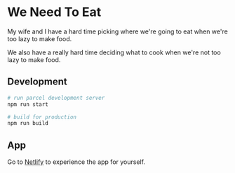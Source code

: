 # We Need To Eat

My wife and I have a hard time picking where we're going to eat when we're too lazy to make food.

We also have a really hard time deciding what to cook when we're not too lazy to make food.

## Development

``` bash
# run parcel development server
npm run start

# build for production
npm run build
```

## App

Go to [Netlify](https://weneedtoeat.dallenbaldwin.dev) to experience the app for yourself.
